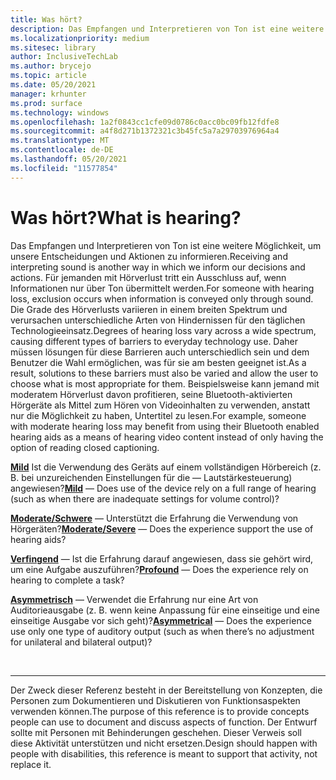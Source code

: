 ```yaml
---
title: Was hört?
description: Das Empfangen und Interpretieren von Ton ist eine weitere Möglichkeit, um unsere Entscheidungen und Aktionen zu informieren.
ms.localizationpriority: medium
ms.sitesec: library
author: InclusiveTechLab
ms.author: brycejo
ms.topic: article
ms.date: 05/20/2021
manager: krhunter
ms.prod: surface
ms.technology: windows
ms.openlocfilehash: 1a2f0843cc1cfe09d0786c0acc0bc09fb12fdfe8
ms.sourcegitcommit: a4f8d271b1372321c3b45fc5a7a29703976964a4
ms.translationtype: MT
ms.contentlocale: de-DE
ms.lasthandoff: 05/20/2021
ms.locfileid: "11577854"
---
```

# <a name="what-is-hearing"></a><span data-ttu-id="0bc62-103">Was hört?</span><span class="sxs-lookup"><span data-stu-id="0bc62-103">What is hearing?</span></span>

<span data-ttu-id="0bc62-104">Das Empfangen und Interpretieren von Ton ist eine weitere Möglichkeit, um unsere Entscheidungen und Aktionen zu informieren.</span><span class="sxs-lookup"><span data-stu-id="0bc62-104">Receiving and interpreting sound is another way in which we inform our decisions and actions.</span></span> <span data-ttu-id="0bc62-105">Für jemanden mit Hörverlust tritt ein Ausschluss auf, wenn Informationen nur über Ton übermittelt werden.</span><span class="sxs-lookup"><span data-stu-id="0bc62-105">For someone with hearing loss, exclusion occurs when information is conveyed only through sound.</span></span> <span data-ttu-id="0bc62-106">Die Grade des Hörverlusts variieren in einem breiten Spektrum und verursachen unterschiedliche Arten von Hindernissen für den täglichen Technologieeinsatz.</span><span class="sxs-lookup"><span data-stu-id="0bc62-106">Degrees of hearing loss vary across a wide spectrum, causing different types of barriers to everyday technology use.</span></span> <span data-ttu-id="0bc62-107">Daher müssen lösungen für diese Barrieren auch unterschiedlich sein und dem Benutzer die Wahl ermöglichen, was für sie am besten geeignet ist.</span><span class="sxs-lookup"><span data-stu-id="0bc62-107">As a result, solutions to these barriers must also be varied and allow the user to choose what is most appropriate for them.</span></span> <span data-ttu-id="0bc62-108">Beispielsweise kann jemand mit moderatem Hörverlust davon profitieren, seine Bluetooth-aktivierten Hörgeräte als Mittel zum Hören von Videoinhalten zu verwenden, anstatt nur die Möglichkeit zu haben, Untertitel zu lesen.</span><span class="sxs-lookup"><span data-stu-id="0bc62-108">For example, someone with moderate hearing loss may benefit from using their Bluetooth enabled hearing aids as a means of hearing video content instead of only having the option of reading closed captioning.</span></span>

<span data-ttu-id="0bc62-109">**[Mild](hearing-mild.md)** Ist die Verwendung des Geräts auf einem vollständigen Hörbereich (z. B. bei unzureichenden Einstellungen für die &mdash; Lautstärkesteuerung) angewiesen?</span><span class="sxs-lookup"><span data-stu-id="0bc62-109">**[Mild](hearing-mild.md)** &mdash; Does use of the device rely on a full range of hearing (such as when there are inadequate settings for volume control)?</span></span>

<span data-ttu-id="0bc62-110">**[Moderate/Schwere](hearing-moderate-severe.md)** &mdash; Unterstützt die Erfahrung die Verwendung von Hörgeräten?</span><span class="sxs-lookup"><span data-stu-id="0bc62-110">**[Moderate/Severe](hearing-moderate-severe.md)** &mdash; Does the experience support the use of hearing aids?</span></span>

<span data-ttu-id="0bc62-111">**[Verfingend](hearing-profound.md)** &mdash; Ist die Erfahrung darauf angewiesen, dass sie gehört wird, um eine Aufgabe auszuführen?</span><span class="sxs-lookup"><span data-stu-id="0bc62-111">**[Profound](hearing-profound.md)** &mdash; Does the experience rely on hearing to complete a task?</span></span>

<span data-ttu-id="0bc62-112">**[Asymmetrisch](hearing-asymmetrical.md)** &mdash; Verwendet die Erfahrung nur eine Art von Auditorieausgabe (z. B. wenn keine Anpassung für eine einseitige und eine einseitige Ausgabe vor sich geht)?</span><span class="sxs-lookup"><span data-stu-id="0bc62-112">**[Asymmetrical](hearing-asymmetrical.md)** &mdash; Does the experience use only one type of auditory output (such as when there’s no adjustment for unilateral and bilateral output)?</span></span>

&nbsp;

[comment]: # (Footer-Anweisung)
___
<span data-ttu-id="0bc62-114">Der Zweck dieser Referenz besteht in der Bereitstellung von Konzepten, die Personen zum Dokumentieren und Diskutieren von Funktionsaspekten verwenden können.</span><span class="sxs-lookup"><span data-stu-id="0bc62-114">The purpose of this reference is to provide concepts people can use to document and discuss aspects of function.</span></span> <span data-ttu-id="0bc62-115">Der Entwurf sollte mit Personen mit Behinderungen geschehen. Dieser Verweis soll diese Aktivität unterstützen und nicht ersetzen.</span><span class="sxs-lookup"><span data-stu-id="0bc62-115">Design should happen with people with disabilities, this reference is meant to support that activity, not replace it.</span></span> 
